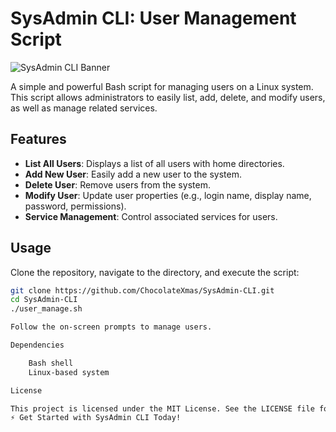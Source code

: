 # SysAdmin CLI: User Management Script

![SysAdmin CLI Banner](https://img.shields.io/badge/SysAdmin%20CLI-User%20Management-blue)

A simple and powerful Bash script for managing users on a Linux system. This script allows administrators to easily list, add, delete, and modify users, as well as manage related services.

## Features

- **List All Users**: Displays a list of all users with home directories.
- **Add New User**: Easily add a new user to the system.
- **Delete User**: Remove users from the system.
- **Modify User**: Update user properties (e.g., login name, display name, password, permissions).
- **Service Management**: Control associated services for users.

## Usage

Clone the repository, navigate to the directory, and execute the script:

```bash
git clone https://github.com/ChocolateXmas/SysAdmin-CLI.git
cd SysAdmin-CLI
./user_manage.sh

Follow the on-screen prompts to manage users.

Dependencies

    Bash shell
    Linux-based system

License

This project is licensed under the MIT License. See the LICENSE file for more details.
⚡ Get Started with SysAdmin CLI Today!